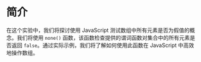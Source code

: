 # 简介

在这个实验中，我们将探讨使用 JavaScript 测试数组中所有元素是否为假值的概念。我们将使用 `none()` 函数，该函数检查提供的谓词函数对集合中的所有元素是否返回 `false`。通过实际示例，我们将了解如何使用此函数在 JavaScript 中高效地操作数组。
